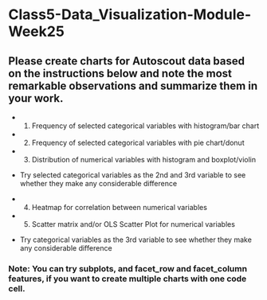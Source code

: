 # Class5-Data_Visualization-Module-Week25
## Please create charts for Autoscout data based on the instructions below and note the most remarkable observations and summarize them in your work. 

- 1. Frequency of selected categorical variables with histogram/bar chart
- 2. Frequency of selected categorical variables with pie chart/donut
- 3. Distribution of numerical variables with histogram and boxplot/violin
* Try selected categorical variables as the 2nd and 3rd variable to see whether they make any considerable difference
- 4. Heatmap for correlation between numerical variables
- 5. Scatter matrix and/or OLS Scatter Plot for numerical variables
* Try categorical variables as the 3rd variable to see whether they make any considerable difference

### Note: You can try subplots, and facet_row and facet_column features, if you want to create multiple charts with one code cell. 
